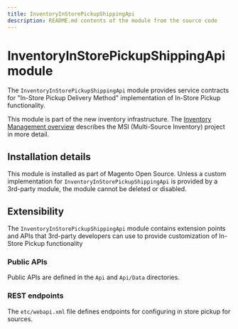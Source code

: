 ```yaml
---
title: InventoryInStorePickupShippingApi
description: README.md contents of the module from the source code
---
```


# InventoryInStorePickupShippingApi module

The `InventoryInStorePickupShippingApi` module provides service contracts for "In-Store Pickup Delivery Method" implementation of In-Store Pickup functionality.

This module is part of the new inventory infrastructure. The
[Inventory Management overview](https://devdocs.magento.com/guides/v2.4/inventory/index.html)
describes the MSI (Multi-Source Inventory) project in more detail.

## Installation details

This module is installed as part of Magento Open Source. Unless a custom implementation for `InventoryInStorePickupShippingApi`
is provided by a 3rd-party module, the module cannot be deleted or disabled.

## Extensibility

The `InventoryInStorePickupShippingApi` module contains extension points and APIs that 3rd-party developers
can use to provide customization of In-Store Pickup functionality

### Public APIs

Public APIs are defined in the `Api` and `Api/Data` directories.

### REST endpoints

The `etc/webapi.xml` file defines endpoints for configuring in store pickup for sources.

